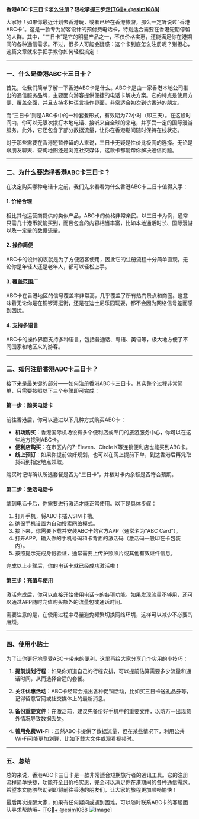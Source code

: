 **香港ABC卡三日卡怎么注册？轻松掌握三步走[[TG💪+ @esim1088](https://t.me/s/esim1088)]**

大家好！如果你最近计划去香港玩，或者已经在香港旅游，那么一定听说过“香港ABC卡”。这是一款专为游客设计的预付费电话卡，特别适合需要在香港短期停留的人群。其中，“三日卡”是它的明星产品之一，不仅价格实惠，还能满足你在港期间的各种通信需求。不过，很多人可能会疑惑：这个卡到底怎么注册呢？别担心，这篇文章就来手把手教你如何轻松搞定！

---

### 一、什么是香港ABC卡三日卡？

首先，让我们简单了解一下香港ABC卡是什么。ABC卡是由一家香港本地公司推出的通信服务品牌，主要面向游客提供便捷的电话卡解决方案。它的特点是使用方便、覆盖全面，并且支持多种语言操作界面，非常适合初次到访香港的朋友。

而“三日卡”则是ABC卡中的一种套餐形式，有效期为72小时（即三天）。在这段时间内，你可以无限次拨打本地电话、接听来自全球的来电，并享受一定的国际漫游服务。此外，它还包含了部分数据流量，让你在香港期间随时保持在线状态。

对于那些需要在香港短暂停留的人来说，三日卡无疑是性价比极高的选择。无论是跟朋友聊天、查询地图还是浏览社交媒体，这款卡都能帮你解决通信问题。

---

### 二、为什么要选择香港ABC卡三日卡？

在决定购买哪种电话卡之前，我们先来看看为什么香港ABC卡三日卡值得入手：

#### 1. **价格合理**
   相比其他运营商提供的类似产品，ABC卡的价格非常亲民。以三日卡为例，通常只需几十港币就能买到，而且包含的内容相当丰富，比如本地通话时长、国际漫游以及一定量的数据流量。

#### 2. **操作简便**
   ABC卡的设计初衷就是为了方便游客使用，因此它的注册流程十分简单直观。无论你是年轻人还是老年人，都可以轻松上手。

#### 3. **覆盖范围广**
   ABC卡在香港地区的信号覆盖率非常高，几乎覆盖了所有热门景点和商圈。这意味着无论你是在铜锣湾逛街，还是在迪士尼乐园玩耍，都不会因为网络信号差而感到困扰。

#### 4. **支持多语言**
   ABC卡的操作界面支持多种语言，包括普通话、粤语、英语等，极大地方便了不同国家和地区来的游客。

---

### 三、如何注册香港ABC卡三日卡？

接下来是最关键的部分——如何注册香港ABC卡三日卡。其实整个过程非常简单，只需要按照以下三个步骤即可完成：

#### 第一步：购买电话卡
前往香港后，你可以通过以下几种方式购买ABC卡：
- **机场购买**：香港国际机场设有多个便利店或专门的旅游服务中心，你可以在这些地方找到ABC卡。
- **便利店购买**：在市区内的7-Eleven、Circle K等连锁便利店也能买到ABC卡。
- **线上预订**：如果你提前做好规划，也可以在网上提前下单，到达香港后再凭取货码到指定地点领取。

购买时记得确认所选套餐是否为“三日卡”，并核对卡内余额是否符合预期。

#### 第二步：激活电话卡
拿到电话卡后，你需要进行激活才能正常使用。以下是具体步骤：
1. 打开手机，将ABC卡插入SIM卡槽。
2. 确保手机设置为自动搜索网络模式。
3. 接下来，你需要下载并安装ABC卡的官方APP（通常名为“ABC Card”）。
4. 打开APP，输入你的手机号码和卡背面的激活码（激活码一般印在卡包装内）。
5. 按照提示完成身份验证，通常需要上传护照照片或其他有效证件信息。

完成以上步骤后，你的电话卡就已经成功激活啦！

#### 第三步：充值与使用
激活完成后，你可以直接开始使用电话卡的各项功能。如果发现流量不够用，还可以通过APP随时充值购买额外的流量包或通话时间。

需要注意的是，在使用过程中尽量避免频繁切换网络环境，这样可以减少不必要的麻烦。

---

### 四、使用小贴士

为了让你更好地享受ABC卡带来的便利，这里再给大家分享几个实用的小技巧：

1. **提前规划行程**：如果你知道自己的行程安排，可以提前估算需要多少流量和通话时间，从而选择合适的套餐。
   
2. **关注优惠活动**：ABC卡经常会推出各种促销活动，比如买三日卡送礼品券等，记得留意官网或社交媒体上的最新消息。

3. **备份重要文件**：在激活前，建议先备份好手机中的重要文件，以防万一出现意外情况导致数据丢失。

4. **善用免费Wi-Fi**：虽然ABC卡提供了数据流量，但在某些情况下，利用公共Wi-Fi可能更加划算，比如下载大文件或观看视频时。

---

### 五、总结

总的来说，香港ABC卡三日卡是一款非常适合短期旅行者的通讯工具。它的注册流程简单快捷，功能齐全且价格实惠，完全可以满足你在港期间的各种通信需求。希望本文能够帮助到即将前往香港的朋友们，让大家的旅程更加顺畅愉快！

最后再次提醒大家，如果有任何疑问或遇到困难，可以随时联系ABC卡的客服团队寻求帮助哦~ [[TG💪+ @esim1088](https://t.me/s/esim1088) ![Image](https://i.postimg.cc/4NQfJmqS/Snipaste-2025-05-13-00-14-12.png)]